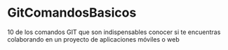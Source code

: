 # GitComandosBasicos
10 de los comandos GIT que son indispensables conocer si te encuentras colaborando en un proyecto de aplicaciones móviles o web
